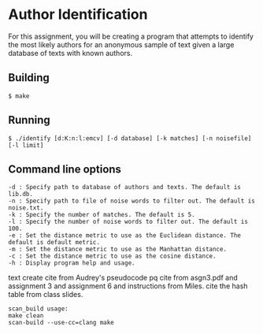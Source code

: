 # Author Identification
For this assignment, you will be creating a program that attempts to identify the most likely authors for an anonymous sample of text given a large database of texts with known authors.
## Building
```
$ make
```
## Running
```
$ ./identify [d:K:n:l:emcv] [-d database] [-k matches] [-n noisefile] [-l limit]
```
## Command line options
```
-d : Specify path to database of authors and texts. The default is lib.db.
-n : Specify path to file of noise words to filter out. The default is noise.txt.
-k : Specify the number of matches. The default is 5.
-l : Specify the number of noise words to filter out. The default is 100.
-e : Set the distance metric to use as the Euclidean distance. The default is default metric.
-m : Set the distance metric to use as the Manhattan distance.
-c : Set the distance metric to use as the cosine distance.
-h : Display program help and usage.
```
text create cite from Audrey's pseudocode
pq cite from asgn3.pdf and assignment 3 and assignment 6 and instructions from Miles.
cite the hash table from class slides.
```
scan_build usage:
make clean
scan-build --use-cc=clang make
```

